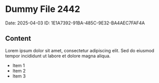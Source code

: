 # Dummy File 2442

Date: 2025-04-03
ID: 1E1A7392-91BA-485C-9E32-BA4AEC7FAF4A

## Content

Lorem ipsum dolor sit amet, consectetur adipiscing elit.
Sed do eiusmod tempor incididunt ut labore et dolore magna aliqua.

* Item 1
* Item 2
* Item 3
